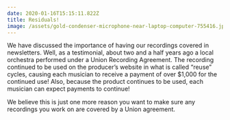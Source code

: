 ```yaml
---
date: 2020-01-16T15:15:11.822Z
title: Residuals!
image: /assets/gold-condenser-microphone-near-laptop-computer-755416.jpg
---
```

We have discussed the importance of having our recordings covered in newsletters. Well, as a testimonial, about two and a half years ago a local orchestra performed under a Union Recording Agreement. The recording continued to be used on the producer’s website in what is called “reuse” cycles, causing each musician to receive a payment of over $1,000 for the continued use! Also, because the product continues to be used, each musician can expect payments to continue!



We believe this is just one more reason you want to make sure any recordings you work on are covered by a Union agreement.
